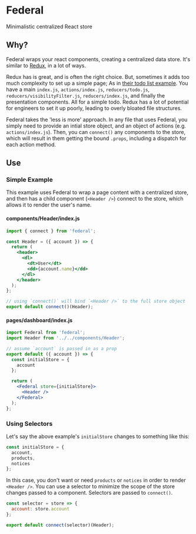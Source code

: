 # Federal

Minimalistic centralized React store

## Why?

Federal wraps your react components, creating a centralized data store. It's similar to [Redux](https://github.com/reactjs/react-redux), in a lot of ways.

Redux has is great, and is often the right choice. But, sometimes it adds too much complexity to set up a simple page; As in [their todo list example](http://redux.js.org/docs/basics/ExampleTodoList.html). You have a main `index.js`, `actions/index.js`, `reducers/todo.js`, `reducers/visibilityFilter.js`, `reducers/index.js`, and finally the presentation components. All for a simple todo. Redux has a lot of potential for engineers to set it up poorly, leading to overly bloated file structures.

Federal takes the 'less is more' approach. In any file that uses Federal, you simply need to provide an intial store object, and an object of actions (e.g. `actions/index.js`). Then, you can `connect()` any components to the store, which will result in them getting the bound `.props`, including a dispatch for each action method.

## Use

### Simple Example

This example uses Federal to wrap a page content with a centralized store, and then has a child component (`<Header />`) connect to the store, which allows it to render the user's name.

#### components/Header/index.js

```jsx
import { connect } from 'federal';

const Header = ({ account }) => {
  return (
    <header>
      <dl>
        <dt>User</dt>
        <dd>{account.name}</dd>
      </dl>
    </header>
  );
};

// using `connect()` will bind `<Header />` to the full store object
export default connect()(Header);
```

#### pages/dashboard/index.js

```jsx
import Federal from 'federal';
import Header from '../../components/Header';

// assume `account` is passed in as a prop
export default ({ account }) => {
  const initialStore = {
    account
  };

  return (
    <Federal store={initialStore}>
      <Header />
    </Federal>
  );
};
```

### Using Selectors

Let's say the above example's `initialStore` changes to something like this:

```js
const initialStore = {
  account,
  products,
  notices
};
```

In this case, you don't want or need `products` or `notices` in order to render `<Header />`. You can use a selector to minimize the scope of the store changes passed to a component. Selectors are passed to `connect()`.

```jsx
const selector = store => {
  account: store.account
};

export default connect(selector)(Header);
```

